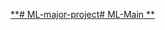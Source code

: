 [**# ML-major-project# ML-Main
**](https://www.udemy.com/course/the-complete-web-development-bootcam)
